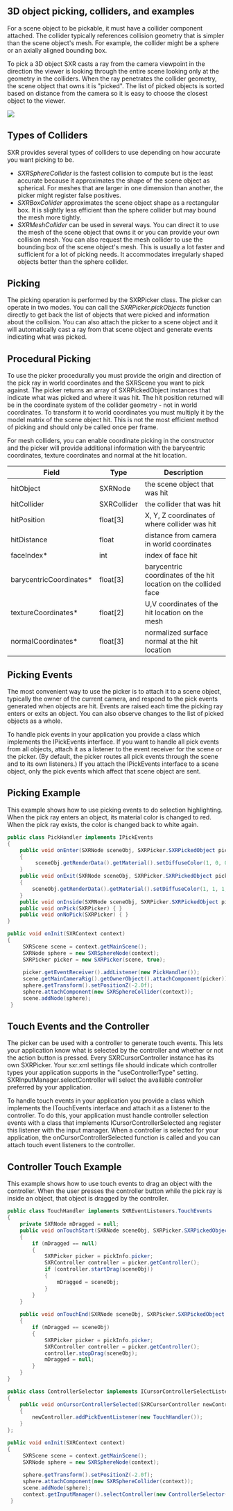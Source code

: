 ## 3D object picking, colliders, and examples

For a scene object to be pickable, it must have a collider component attached. The collider typically references collision geometry that is simpler than the scene object's mesh. For example, the collider might be a sphere or an axially aligned bounding box.

To pick a 3D object SXR casts a ray from the camera viewpoint in the direction the viewer is looking through the entire scene looking only at the geometry in the colliders. When the ray penetrates the collider geometry, the scene object that owns it is "picked". The list of picked objects is sorted based on distance from the camera so it is easy to choose the closest object to the viewer.

![](/images/sxr_picking.png)


## Types of Colliders

SXR provides several types of colliders to use depending on how accurate you want picking to be.

* _SXRSphereCollider_ is the fastest collision to compute but is the least accurate because it approximates the shape of the scene object as spherical. For meshes that are larger in one dimension than another, the picker might register false positives.
* _SXRBoxCollider_ approximates the scene object shape as a rectangular box. It is slightly less efficient than the sphere collider but may bound the mesh more tightly.
* _SXRMeshCollider_ can be used in several ways. You can direct it to use the mesh of the scene object that owns it or you can provide your own collision mesh. You can also request the mesh collider to use the bounding box of the scene object's mesh. This is usually a lot faster and sufficient for a lot of picking needs. It accommodates irregularly shaped objects better than the sphere collider.

## Picking

The picking operation is performed by the SXRPicker class. The picker can operate in two modes. You can call the *SXRPicker.pickObjects* function directly to get back the list of objects that were picked and information about the collision. You can also attach the picker to a scene object and it will automatically cast a ray from that scene object and generate events indicating what was picked.

## Procedural Picking

To use the picker procedurally you must provide the origin and direction of the pick ray in world coordinates and the SXRScene you want to pick against. The picker returns an array of SXRPickedObject instances that indicate what was picked and where it was hit. The hit position returned will be in the coordinate system of the collider geometry - not in world coordinates. To transform it to world coordinates you must multiply it by the model matrix of the scene object hit. This is not the most efficient method of picking and should only be called once per frame.

For mesh colliders, you can enable coordinate picking in the constructor and the picker will provide additional information with the barycentric coordinates, texture coordinates and normal at the hit location.

|Field|Type|Description|
|-----|----|-----------|
|hitObject |	SXRNode |	the scene object that was hit|
|hitCollider |	SXRCollider |	the collider that was hit|
|hitPosition |	float[3] |	X, Y, Z coordinates of where collider was hit|
|hitDistance |	float |	distance from camera in world coordinates|
|faceIndex*   | int    | index of face hit|
|barycentricCoordinates* | float[3] | barycentric coordinates of the hit location on the collided face |
|textureCoordinates* | float[2] | U,V coordinates of the hit location on the mesh |
|normalCoordinates* | float[3] | normalized surface normal at the hit location |


## Picking Events

The most convenient way to use the picker is to attach it to a scene object, typically the owner of the current camera, and respond to the pick events generated when objects are hit. Events are raised each time the picking ray enters or exits an object. You can also observe changes to the list of picked objects as a whole.

To handle pick events in your application you provide a class which implements the IPickEvents interface. If you want to handle all pick events from all objects, attach it as a listener to the event receiver for the scene or the picker. (By default, the picker routes all pick events through the scene and to its own listeners.) If you attach the IPickEvents interface to a scene object, only the pick events which affect that scene object are sent.

## Picking Example

This example shows how to use picking events to do selection highlighting. When the pick ray enters an object, its material color is changed to red. When the pick ray exists, the color is changed back to white again.

```java
public class PickHandler implements IPickEvents
{
    public void onEnter(SXRNode sceneObj, SXRPicker.SXRPickedObject pickInfo)
    {
         sceneObj.getRenderData().getMaterial().setDiffuseColor(1, 0, 0, 1);
    }
    public void onExit(SXRNode sceneObj, SXRPicker.SXRPickedObject pickInfo)
    {
        sceneObj.getRenderData().getMaterial().setDiffuseColor(1, 1, 1, 1);
    }
    public void onInside(SXRNode sceneObj, SXRPicker.SXRPickedObject pickInfo) { }
    public void onPick(SXRPicker) { }
    public void onNoPick(SXRPicker) { }
}

public void onInit(SXRContext context)
{
     SXRScene scene = context.getMainScene();
     SXRNode sphere = new SXRSphereNode(context);
     SXRPicker picker = new SXRPicker(scene, true);
     
     picker.getEventReceiver().addListener(new PickHandler());
     scene.getMainCameraRig().getOwnerObject().attachComponent(picker));
     sphere.getTransform().setPositionZ(-2.0f);
     sphere.attachComponent(new SXRSphereCollider(context));
     scene.addNode(sphere);
 }
```

## Touch Events and the Controller

The picker can be used with a controller to generate touch events. This lets your application know what is selected by the controller and whether or not the action button is pressed. Every SXRCursorController instance has its own SXRPicker. Your sxr.xml settings file should indicate which controller types your application supports in the "useControllerType" setting. SXRInputManager.selectController will select the available controller preferred by your application.

To handle touch events in your application you provide a class which implements the ITouchEvents interface and attach it as a listener to the controller. To do this, your application must handle controller selection events with a class that implements ICursorControllerSelected ang register this listener with the input manager.  When a controller is selected for your application, the onCursorControllerSelected function is called and you can attach touch event listeners to the controller.

## Controller Touch Example

This example shows how to use touch events to drag an object with the controller. When the user presses the controller button while the pick ray is inside an object, that object is dragged by the controller.

```java
public class TouchHandler implements SXREventListeners.TouchEvents
{
    private SXRNode mDragged = null;
    public void onTouchStart(SXRNode sceneObj, SXRPicker.SXRPickedObject pickInfo)
    {
    	if (mDragged == null)
        {
        	SXRPicker picker = pickInfo.picker;
            SXRController controller = picker.getController();
            if (controller.startDrag(sceneObj))
            {
            	mDragged = sceneObj;
            }
        }
    }
    
    public void onTouchEnd(SXRNode sceneObj, SXRPicker.SXRPickedObject pickInfo)
    {
    	if (mDragged == sceneObj)
        {
        	SXRPicker picker = pickInfo.picker;
            SXRController controller = picker.getController();
            controller.stopDrag(sceneObj);
            mDragged = null;
        }
    }
}

public class ControllerSelector implements ICursorControllerSelectListener
{
    public void onCursorControllerSelected(SXRCursorController newController, SXRCursorController oldController)
    {
        newController.addPickEventListener(new TouchHandler());
    }
};

public void onInit(SXRContext context)
{
     SXRScene scene = context.getMainScene();
     SXRNode sphere = new SXRSphereNode(context);
     
     sphere.getTransform().setPositionZ(-2.0f);
     sphere.attachComponent(new SXRSphereCollider(context));
     scene.addNode(sphere);
     context.getInputManager().selectController(new ControllerSelector());
 }
```

